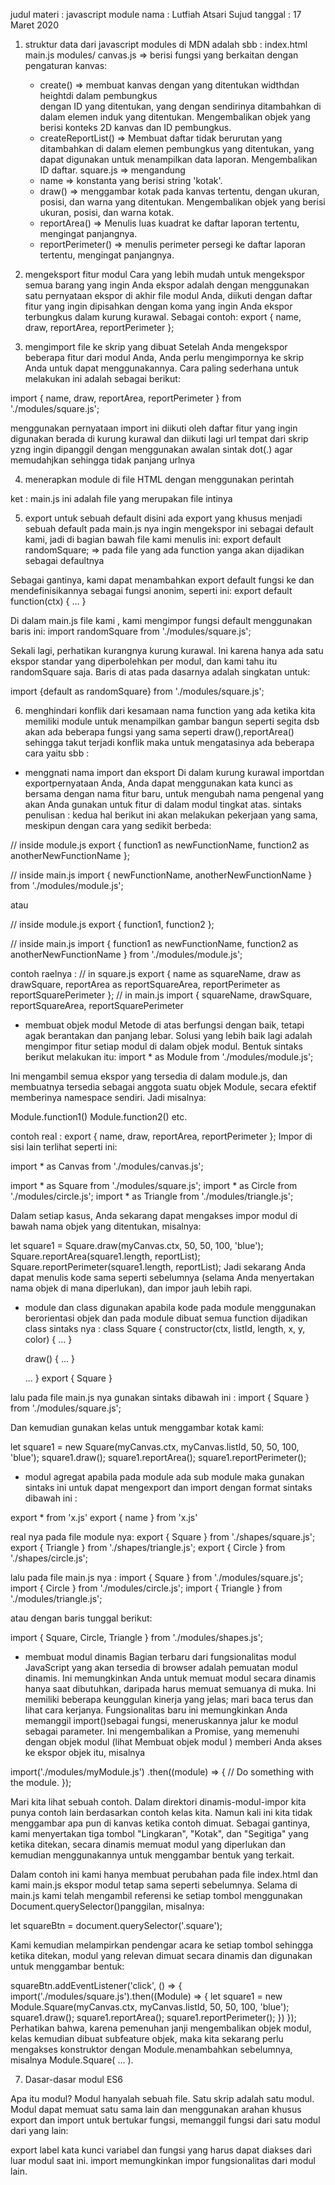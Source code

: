 judul materi : javascript module
nama : Lutfiah Atsari Sujud 
tanggal : 17 Maret 2020



1. struktur data dari javascript modules di MDN adalah sbb :
index.html
main.js
modules/
    canvas.js => berisi fungsi yang berkaitan dengan pengaturan kanvas:
	- create() => membuat kanvas dengan yang ditentukan widthdan heightdi dalam pembungkus <div>dengan ID yang ditentukan, yang dengan sendirinya ditambahkan di dalam elemen induk yang ditentukan. Mengembalikan objek yang berisi konteks 2D kanvas dan ID pembungkus.
	- createReportList() => Membuat daftar tidak berurutan yang ditambahkan di dalam elemen pembungkus yang ditentukan, yang dapat digunakan untuk menampilkan data laporan. Mengembalikan ID daftar.
    square.js => mengandung
	- name => konstanta yang berisi string 'kotak'.
	- draw() => menggambar kotak pada kanvas tertentu, dengan ukuran, posisi, dan warna yang ditentukan. Mengembalikan objek yang berisi ukuran, posisi, dan warna kotak.
 	- reportArea() => Menulis luas kuadrat ke daftar laporan tertentu, mengingat panjangnya.
	- reportPerimeter() => menulis perimeter persegi ke daftar laporan tertentu, mengingat panjangnya.

2. mengeksport fitur modul
Cara yang lebih mudah untuk mengekspor semua barang yang ingin Anda ekspor adalah dengan menggunakan satu pernyataan ekspor di akhir file modul Anda, diikuti dengan daftar fitur yang ingin dipisahkan dengan koma yang ingin Anda ekspor terbungkus dalam kurung kurawal. 
Sebagai contoh:
export { name, draw, reportArea, reportPerimeter };

3. mengimport file ke skrip yang dibuat 
Setelah Anda mengekspor beberapa fitur dari modul Anda, Anda perlu mengimpornya ke skrip Anda untuk dapat menggunakannya. 
Cara paling sederhana untuk melakukan ini adalah sebagai berikut:

import { name, draw, reportArea, reportPerimeter } from './modules/square.js';

menggunakan pernyataan import ini diikuti oleh daftar fitur yang ingin digunakan berada di kurung kurawal
dan diikuti lagi url tempat  dari skrip yzng ingin dipanggil dengan menggunakan awalan sintak dot(.)
agar memudahjkan sehingga tidak panjang urlnya



4. menerapkan module di file HTML
dengan menggunakan perintah 
<script type="module" src="main.js"></script>

ket : main.js ini adalah file yang merupakan file intinya

5. export untuk sebuah default
disini ada export yang khusus menjadi sebuah default
pada main.js nya ingin mengekspor ini sebagai default kami, jadi di bagian 
bawah file kami menulis ini:
export default randomSquare; => pada file yang ada function yanga akan dijadikan sebagai defaultnya

Sebagai gantinya, kami dapat menambahkan export default fungsi ke dan 
mendefinisikannya sebagai fungsi anonim, seperti ini:
export default function(ctx) {
  ...
}

Di dalam main.js file kami , kami mengimpor fungsi default menggunakan baris ini:
import randomSquare from './modules/square.js';

Sekali lagi, perhatikan kurangnya kurung kurawal. Ini karena hanya ada satu 
ekspor standar yang diperbolehkan per modul, dan kami tahu itu randomSquare saja. 
Baris di atas pada dasarnya adalah singkatan untuk:

import {default as randomSquare} from './modules/square.js';

6. menghindari konflik dari kesamaan nama function yang ada
ketika kita memiliki module untuk menampilkan gambar bangun seperti segita dsb
akan ada beberapa fungsi yang sama seperti draw(),reportArea() sehingga takut terjadi konflik
maka untuk mengatasinya ada beberapa cara yaitu sbb :
- menggnati nama import dan eksport
Di dalam kurung kurawal importdan exportpernyataan Anda, Anda dapat menggunakan kata kunci as bersama 
dengan nama fitur baru, untuk mengubah nama pengenal yang akan Anda gunakan untuk fitur di dalam modul tingkat atas.
sintaks penulisan :
kedua hal berikut ini akan melakukan pekerjaan yang sama, meskipun dengan cara yang sedikit berbeda:

// inside module.js
export {
  function1 as newFunctionName,
  function2 as anotherNewFunctionName
};

// inside main.js
import { newFunctionName, anotherNewFunctionName } from './modules/module.js';

atau

// inside module.js
export { function1, function2 };

// inside main.js
import { function1 as newFunctionName,
         function2 as anotherNewFunctionName } from './modules/module.js';

contoh raelnya :
// in square.js
export { name as squareName,
         draw as drawSquare,
         reportArea as reportSquareArea,
         reportPerimeter as reportSquarePerimeter };
// in main.js
import { squareName, drawSquare, reportSquareArea, reportSquarePerimeter 


- membuat objek modul
Metode di atas berfungsi dengan baik, tetapi agak berantakan dan panjang lebar. 
Solusi yang lebih baik lagi adalah mengimpor fitur setiap modul di dalam objek 
modul. Bentuk sintaks berikut melakukan itu:
import * as Module from './modules/module.js';

Ini mengambil semua ekspor yang tersedia di dalam module.js, dan membuatnya 
tersedia sebagai anggota suatu objek Module, secara efektif memberinya namespace 
sendiri. Jadi misalnya:

Module.function1()
Module.function2()
etc.

contoh real :
export { name, draw, reportArea, reportPerimeter };
Impor di sisi lain terlihat seperti ini:

import * as Canvas from './modules/canvas.js';

import * as Square from './modules/square.js';
import * as Circle from './modules/circle.js';
import * as Triangle from './modules/triangle.js';

Dalam setiap kasus, Anda sekarang dapat mengakses impor modul di bawah nama 
objek yang ditentukan, misalnya:

let square1 = Square.draw(myCanvas.ctx, 50, 50, 100, 'blue');
Square.reportArea(square1.length, reportList);
Square.reportPerimeter(square1.length, reportList);
Jadi sekarang Anda dapat menulis kode sama seperti sebelumnya 
(selama Anda menyertakan nama objek di mana diperlukan), dan impor jauh lebih rapi.

- module dan class
digunakan apabila kode pada module menggunakan berorientasi objek
dan pada module dibuat semua function dijadikan class
sintaks nya :
class Square {
  constructor(ctx, listId, length, x, y, color) {
    ...
  }

  draw() {
    ...
  }

  ...
}
export { Square }

lalu pada file main.js nya gunakan sintaks dibawah ini :
import { Square } from './modules/square.js';

Dan kemudian gunakan kelas untuk menggambar kotak kami:

let square1 = new Square(myCanvas.ctx, myCanvas.listId, 50, 50, 100, 'blue');
square1.draw();
square1.reportArea();
square1.reportPerimeter();

- modul agregat
apabila pada module ada sub module maka gunakan sintaks ini untuk dapat 
mengexport dan import dengan format sintaks dibawah ini :

export * from 'x.js'
export { name } from 'x.js'

real nya pada file module nya:
export { Square } from './shapes/square.js';
export { Triangle } from './shapes/triangle.js';
export { Circle } from './shapes/circle.js';

lalu pada file main.js nya :
import { Square } from './modules/square.js';
import { Circle } from './modules/circle.js';
import { Triangle } from './modules/triangle.js';

atau dengan baris tunggal berikut:

import { Square, Circle, Triangle } from './modules/shapes.js';

- membuat modul dinamis
Bagian terbaru dari fungsionalitas modul JavaScript yang akan tersedia di browser adalah pemuatan modul dinamis. 
Ini memungkinkan Anda untuk memuat modul secara dinamis hanya saat dibutuhkan, daripada harus memuat semuanya di muka. 
Ini memiliki beberapa keunggulan kinerja yang jelas; mari baca terus dan lihat cara kerjanya.
	Fungsionalitas baru ini memungkinkan Anda memanggil import()sebagai fungsi, meneruskannya jalur ke modul sebagai parameter. 
Ini mengembalikan a Promise, yang memenuhi dengan objek modul (lihat Membuat objek modul ) memberi Anda akses ke ekspor objek itu, misalnya

import('./modules/myModule.js')
  .then((module) => {
    // Do something with the module.
  });

Mari kita lihat sebuah contoh. Dalam direktori dinamis-modul-impor kita punya contoh lain berdasarkan contoh kelas kita. 
Namun kali ini kita tidak menggambar apa pun di kanvas ketika contoh dimuat. Sebagai gantinya, kami menyertakan tiga tombol 
"Lingkaran", "Kotak", dan "Segitiga" yang ketika ditekan, secara dinamis memuat modul yang diperlukan dan kemudian menggunakannya 
untuk menggambar bentuk yang terkait.

Dalam contoh ini kami hanya membuat perubahan pada file index.html dan kami main.js 
ekspor modul tetap sama seperti sebelumnya.
Selama di main.js kami telah mengambil referensi ke setiap tombol menggunakan 
Document.querySelector()panggilan, misalnya:

let squareBtn = document.querySelector('.square');

Kami kemudian melampirkan pendengar acara ke setiap tombol sehingga ketika ditekan, 
modul yang relevan dimuat secara dinamis dan digunakan untuk menggambar bentuk:

squareBtn.addEventListener('click', () => {
  import('./modules/square.js').then((Module) => {
    let square1 = new Module.Square(myCanvas.ctx, myCanvas.listId, 50, 50, 100, 'blue');
    square1.draw();
    square1.reportArea();
    square1.reportPerimeter();
  })
});
Perhatikan bahwa, karena pemenuhan janji mengembalikan objek modul, kelas kemudian dibuat subfeature objek, 
maka kita sekarang perlu mengakses konstruktor dengan Module.menambahkan sebelumnya, misalnya Module.Square( ... ).


7. Dasar-dasar modul ES6 



Apa itu modul?
Modul hanyalah sebuah file. Satu skrip adalah satu modul.
Modul dapat memuat satu sama lain dan menggunakan arahan khusus export dan import
untuk bertukar fungsi, memanggil fungsi dari satu modul dari yang lain:

export label kata kunci variabel dan fungsi yang harus dapat diakses dari luar modul saat ini.
import memungkinkan impor fungsionalitas dari modul lain.